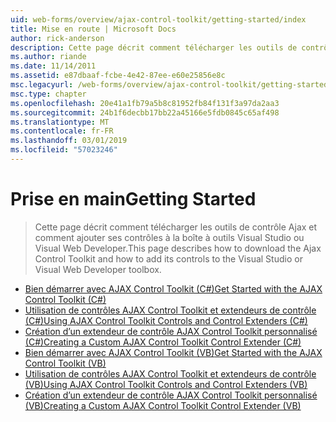 ```yaml
---
uid: web-forms/overview/ajax-control-toolkit/getting-started/index
title: Mise en route | Microsoft Docs
author: rick-anderson
description: Cette page décrit comment télécharger les outils de contrôle Ajax et comment ajouter ses contrôles à la boîte à outils Visual Studio ou Visual Web Developer.
ms.author: riande
ms.date: 11/14/2011
ms.assetid: e87dbaaf-fcbe-4e42-87ee-e60e25856e8c
msc.legacyurl: /web-forms/overview/ajax-control-toolkit/getting-started
msc.type: chapter
ms.openlocfilehash: 20e41a1fb79a5b8c81952fb84f131f3a97da2aa3
ms.sourcegitcommit: 24b1f6decbb17bb22a45166e5fdb0845c65af498
ms.translationtype: MT
ms.contentlocale: fr-FR
ms.lasthandoff: 03/01/2019
ms.locfileid: "57023246"
---
```

<a name="getting-started"></a><span data-ttu-id="1d64c-103">Prise en main</span><span class="sxs-lookup"><span data-stu-id="1d64c-103">Getting Started</span></span>
====================
> <span data-ttu-id="1d64c-104">Cette page décrit comment télécharger les outils de contrôle Ajax et comment ajouter ses contrôles à la boîte à outils Visual Studio ou Visual Web Developer.</span><span class="sxs-lookup"><span data-stu-id="1d64c-104">This page describes how to download the Ajax Control Toolkit and how to add its controls to the Visual Studio or Visual Web Developer toolbox.</span></span>


- [<span data-ttu-id="1d64c-105">Bien démarrer avec AJAX Control Toolkit (C#)</span><span class="sxs-lookup"><span data-stu-id="1d64c-105">Get Started with the AJAX Control Toolkit (C#)</span></span>](get-started-with-the-ajax-control-toolkit-cs.md)
- [<span data-ttu-id="1d64c-106">Utilisation de contrôles AJAX Control Toolkit et extendeurs de contrôle (C#)</span><span class="sxs-lookup"><span data-stu-id="1d64c-106">Using AJAX Control Toolkit Controls and Control Extenders (C#)</span></span>](using-ajax-control-toolkit-controls-and-control-extenders-cs.md)
- [<span data-ttu-id="1d64c-107">Création d’un extendeur de contrôle AJAX Control Toolkit personnalisé (C#)</span><span class="sxs-lookup"><span data-stu-id="1d64c-107">Creating a Custom AJAX Control Toolkit Control Extender (C#)</span></span>](creating-a-custom-ajax-control-toolkit-control-extender-cs.md)
- [<span data-ttu-id="1d64c-108">Bien démarrer avec AJAX Control Toolkit (VB)</span><span class="sxs-lookup"><span data-stu-id="1d64c-108">Get Started with the AJAX Control Toolkit (VB)</span></span>](get-started-with-the-ajax-control-toolkit-vb.md)
- [<span data-ttu-id="1d64c-109">Utilisation de contrôles AJAX Control Toolkit et extendeurs de contrôle (VB)</span><span class="sxs-lookup"><span data-stu-id="1d64c-109">Using AJAX Control Toolkit Controls and Control Extenders (VB)</span></span>](using-ajax-control-toolkit-controls-and-control-extenders-vb.md)
- [<span data-ttu-id="1d64c-110">Création d’un extendeur de contrôle AJAX Control Toolkit personnalisé (VB)</span><span class="sxs-lookup"><span data-stu-id="1d64c-110">Creating a Custom AJAX Control Toolkit Control Extender (VB)</span></span>](creating-a-custom-ajax-control-toolkit-control-extender-vb.md)
